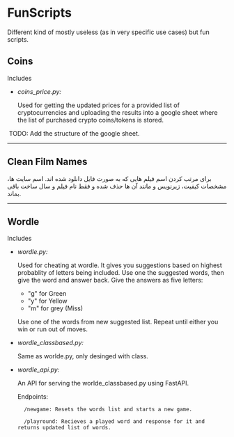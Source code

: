 # FunScripts
Different kind of mostly useless (as in very specific use cases) but fun scripts.

## Coins

Includes 

* *coins_price.py:*

    Used for getting the updated prices for a provided list of cryptocurrencies and uploading the results into a google sheet where the list of purchased crypto coins/tokens is stored. 

​	TODO: Add the structure of the google sheet. 

---

## Clean Film Names

برای مرتب کردن اسم فیلم هایی که به صورت فایل دانلود شده اند. اسم سایت ها، مشخصات کیفیت، زیرنویس و مانند آن ها حذف شده و فقط نام فیلم و سال ساخت باقی بماند. 

---

## Wordle

Includes 
* *wordle.py:*

    Used for cheating at wordle. It gives you suggestions based on highest probablity of letters being included. Use one the suggested words, then give the word and answer back.
Give the answers as five letters:

    * "g" for Green
    * "y" for Yellow
    * "m" for grey (Miss)

    Use one of the words from new suggested list. Repeat until either you win or run out of moves. 

* *wordle_classbased.py:*

    Same as worlde.py, only desinged with class. 

* *wordle_api.py:*

    An API for serving the worlde_classbased.py using FastAPI.

    Endpoints:

        /newgame: Resets the words list and starts a new game.

        /playround: Recieves a played word and response for it and returns updated list of words. 

	
	
